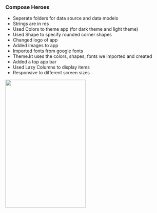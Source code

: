 ### Compose Heroes

- Seperate folders for data source and data models
- Strings are in res
- Used Colors to theme app (for dark theme and light theme)
- Used Shape to specify rounded corner shapes
- Changed logo of app
- Added images to app
- Imported fonts from google fonts
- Theme.kt uses the colors, shapes, fonts we imported and created
- Added a top app bar
- Used Lazy Columns to display items
- Responsive to different screen sizes

<img src="https://github.com/user-attachments/assets/3085787c-b02d-4bfd-aa2a-424f04562485" width="250" height="400" />


